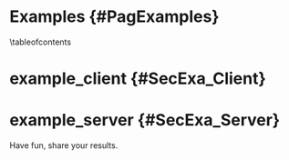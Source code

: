 Examples  {#PagExamples}
========
\tableofcontents

# example_client  {#SecExa_Client}

# example_server  {#SecExa_Server}



Have fun, share your results.
